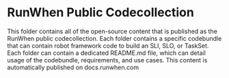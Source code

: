 # RunWhen Public Codecollection
This folder contains all of the open-source content that is published as the RunWhen public codecollection. Each folder contains a specific codebundle that can contain robot framework code to build an SLI, SLO, or TaskSet. Each folder can contain a dedicated README.md file, which can detail usage of the codebundle, requirements, and use cases. This content is automatically published on docs.runwhen.com